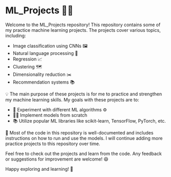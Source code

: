 # ML_Projects 🧠🔥

Welcome to the ML_Projects repository! This repository contains some of my practice machine learning projects. The projects cover various topics, including:

- Image classification using CNNs 🖼
- Natural language processing 💬
- Regression 📈
- Clustering 🗺
- Dimensionality reduction ✂️
- Recommendation systems 📚

💡 The main purpose of these projects is for me to practice and strengthen my machine learning skills. My goals with these projects are to:

- 🧪 Experiment with different ML algorithms ⚙️
- 👩‍💼 Implement models from scratch
- 📚 Utilize popular ML libraries like scikit-learn, TensorFlow, PyTorch, etc.

📄 Most of the code in this repository is well-documented and includes instructions on how to run and use the models. I will continue adding more practice projects to this repository over time.

Feel free to check out the projects and learn from the code. Any feedback or suggestions for improvement are welcome! 😄

Happy exploring and learning! 🚀
